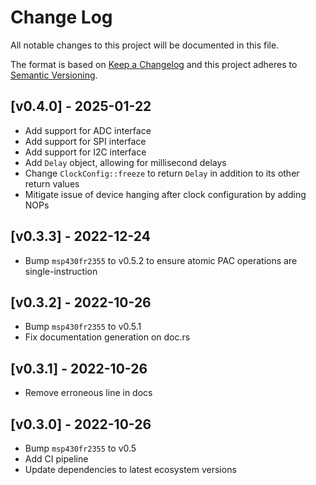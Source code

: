 # Change Log

All notable changes to this project will be documented in this file.

The format is based on [Keep a Changelog](http://keepachangelog.com/)
and this project adheres to [Semantic Versioning](http://semver.org/).

## [v0.4.0] - 2025-01-22

- Add support for ADC interface
- Add support for SPI interface
- Add support for I2C interface
- Add `Delay` object, allowing for millisecond delays
- Change `ClockConfig::freeze` to return `Delay` in addition to its other return values
- Mitigate issue of device hanging after clock configuration by adding NOPs

## [v0.3.3] - 2022-12-24

- Bump `msp430fr2355` to v0.5.2 to ensure atomic PAC operations are single-instruction

## [v0.3.2] - 2022-10-26

- Bump `msp430fr2355` to v0.5.1
- Fix documentation generation on doc.rs

## [v0.3.1] - 2022-10-26

- Remove erroneous line in docs

## [v0.3.0] - 2022-10-26

- Bump `msp430fr2355` to v0.5
- Add CI pipeline
- Update dependencies to latest ecosystem versions
